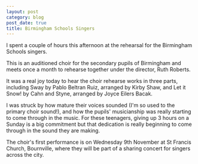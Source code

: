```yaml
---
layout: post
category: blog
post_date: true
title: Birmingham Schools Singers
---
```


I spent a couple of hours this afternoon at the rehearsal for the Birmingham Schools singers.

This is an auditioned choir for the secondary pupils of Birmingham and meets once a month to rehearse together under the director, Ruth Roberts.

It was a real joy today to hear the choir rehearse works in three parts, including Sway by Pablo Beltran Ruiz, arranged by Kirby Shaw, and Let it Snow! by Cahn and Styne, arranged by Joyce Eilers Bacak.

I was struck by how mature their voices sounded (I'm so used to the primary choir sound!), and how the pupils' musicianship was really starting to come through in the music. For these teenagers, giving up 3 hours on a Sunday is a big commitment but that dedication is really beginning to come through in the sound they are making.

The choir's first performance is on Wednesday 9th November at St Francis Church, Bournville, where they will be part of a sharing concert for singers across the city.